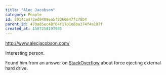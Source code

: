 ```yaml
---
title: "Alec Jacobson"
category: People
id: 2014cad72ed9409ea5f8360647fc78b4
parent_id: 470a85ec48f64f17b1e8ba374f4a187f
created_at: 1587258197985
---
```


http://www.alecjacobson.com/

Interesting person.

Found him from an answer on [StackOverflow](/brain/Can-t-eject-Hard-Drive) about force ejecting external hard drive.
    